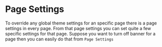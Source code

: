 # Page Settings

To override any global theme settings for an specific page there is a page settings in every page. From that page settings you can set quite a few specific settings for that page. Suppose you want to turn off banner for a page then you can easily do that from `Page Settings`



